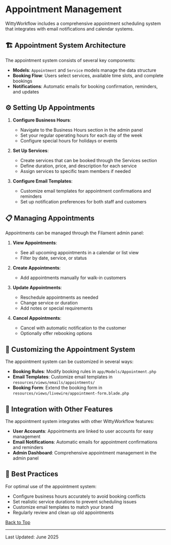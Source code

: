 # Appointment Management

WittyWorkflow includes a comprehensive appointment scheduling system that integrates with email notifications and calendar systems.

## 🏗️ Appointment System Architecture

The appointment system consists of several key components:

- **Models**: `Appointment` and `Service` models manage the data structure
- **Booking Flow**: Users select services, available time slots, and complete bookings
- **Notifications**: Automatic emails for booking confirmation, reminders, and updates

## ⚙️ Setting Up Appointments

1. **Configure Business Hours**:
    - Navigate to the Business Hours section in the admin panel
    - Set your regular operating hours for each day of the week
    - Configure special hours for holidays or events

2. **Set Up Services**:
    - Create services that can be booked through the Services section
    - Define duration, price, and description for each service
    - Assign services to specific team members if needed

3. **Configure Email Templates**:
    - Customize email templates for appointment confirmations and reminders
    - Set up notification preferences for both staff and customers

## 📋 Managing Appointments

Appointments can be managed through the Filament admin panel:

1. **View Appointments**:
    - See all upcoming appointments in a calendar or list view
    - Filter by date, service, or status

2. **Create Appointments**:
    - Add appointments manually for walk-in customers

3. **Update Appointments**:
    - Reschedule appointments as needed
    - Change service or duration
    - Add notes or special requirements

4. **Cancel Appointments**:
    - Cancel with automatic notification to the customer
    - Optionally offer rebooking options

## 🔧 Customizing the Appointment System

The appointment system can be customized in several ways:

- **Booking Rules**: Modify booking rules in `app/Models/Appointment.php`
- **Email Templates**: Customize email templates in `resources/views/emails/appointments/`
- **Booking Form**: Extend the booking form in `resources/views/livewire/appointment-form.blade.php`

## 🔄 Integration with Other Features

The appointment system integrates with other WittyWorkflow features:

- **User Accounts**: Appointments are linked to user accounts for easy management
- **Email Notifications**: Automatic emails for appointment confirmations and reminders
- **Admin Dashboard**: Comprehensive appointment management in the admin panel

## 🚀 Best Practices

For optimal use of the appointment system:

- Configure business hours accurately to avoid booking conflicts
- Set realistic service durations to prevent scheduling issues
- Customize email templates to match your brand
- Regularly review and clean up old appointments

[Back to Top](../../README.md)

---

Last Updated: June 2025
